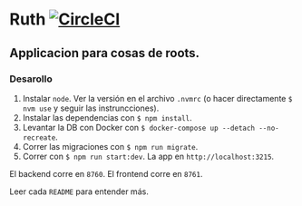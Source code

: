 # Ruth [![CircleCI](https://circleci.com/gh/10PinesLabs/ruth.svg?style=svg)](https://circleci.com/gh/10PinesLabs/ruth)
## Applicacion para cosas de roots.

### Desarollo
1. Instalar `node`. Ver la versión en el archivo `.nvmrc` (o hacer directamente `$ nvm use` y seguir las instruncciones).
1. Instalar las dependencias con `$ npm install`.
1. Levantar la DB con Docker con `$ docker-compose up --detach --no-recreate`.
1. Correr las migraciones con `$ npm run migrate`.
1. Correr con `$ npm run start:dev`.  La app en `http://localhost:3215`.

El backend corre en  `8760`.
El frontend corre en  `8761`.

Leer cada `README` para entender más.
